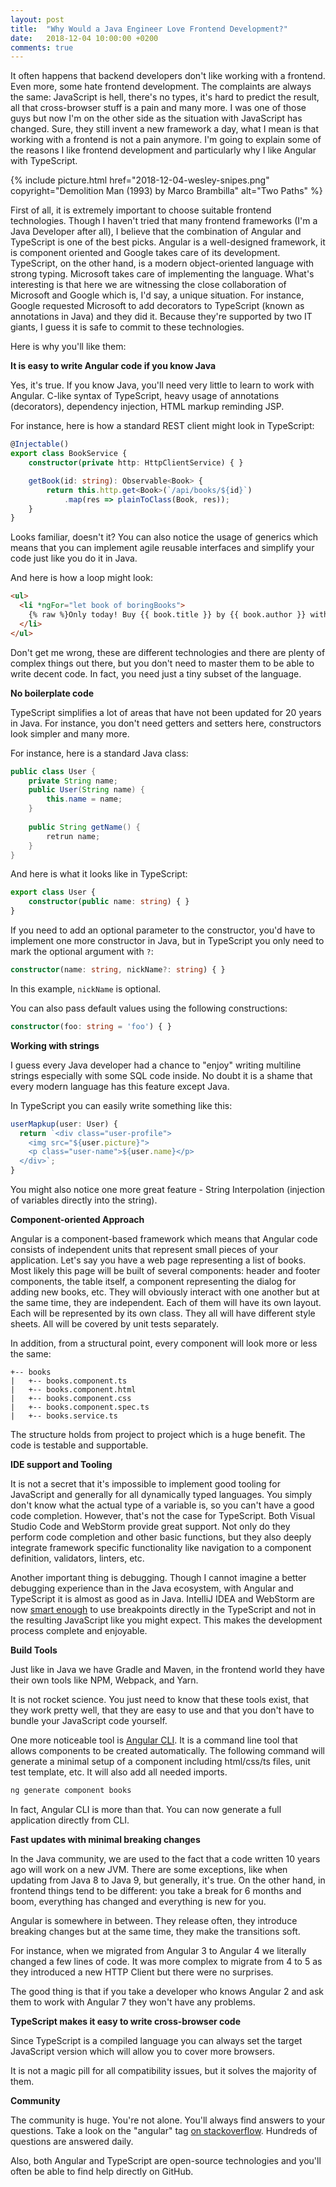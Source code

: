```yaml
---
layout: post
title:  "Why Would a Java Engineer Love Frontend Development?"
date:   2018-12-04 10:00:00 +0200
comments: true
---
```

It often happens that backend developers don't like working with a frontend. 
Even more, some hate frontend development. The complaints are always
the same: JavaScript is hell, there's no types, it's hard to predict the result,
all that cross-browser stuff is a pain and many more. I was one of those guys but now
I'm on the other side as the situation with JavaScript has changed. Sure, they 
still invent a new framework a day, what I mean is that working with a frontend 
is not a pain anymore. I'm going to explain some of the reasons I like
frontend development and particularly why I like Angular with TypeScript. 

{%
  include picture.html 
  href="2018-12-04-wesley-snipes.png" 
  copyright="Demolition Man (1993) by Marco Brambilla"
  alt="Two Paths"
%}

First of all, it is extremely important to choose suitable frontend technologies.
Though I haven't tried that many frontend frameworks (I'm a Java Developer after all),
I believe that the combination of Angular and TypeScript is one of the best picks.
Angular is a well-designed framework, it is component oriented and Google takes care
of its development. TypeScript, on the other hand, is a modern object-oriented
language with strong typing. Microsoft takes care of implementing
the language. What's interesting is that here we are witnessing the close collaboration of
Microsoft and Google which is, I'd say, a unique situation. For instance, Google
requested Microsoft to add decorators to TypeScript (known as annotations in 
Java) and they did it. Because they're supported by two IT giants, I guess it is safe
to commit to these technologies.

Here is why you'll like them:

**It is easy to write Angular code if you know Java**

Yes, it's true. If you know Java, you'll need very little to learn to work with
Angular. C-like syntax of TypeScript, heavy usage of annotations (decorators), 
dependency injection, HTML markup reminding JSP.

For instance, here is how a standard REST client might look in TypeScript:

```typescript
@Injectable()
export class BookService {
    constructor(private http: HttpClientService) { }

    getBook(id: string): Observable<Book> {
        return this.http.get<Book>(`/api/books/${id}`)
            .map(res => plainToClass(Book, res));
    }
}
```
Looks familiar, doesn't it? You can also notice the usage of generics which means that 
you can implement agile reusable interfaces and simplify your code just like you do
it in Java.

And here is how a loop might look:
```html
<ul>
  <li *ngFor="let book of boringBooks">
    {% raw %}Only today! Buy {{ book.title }} by {{ book.author }} with 30% discount.{% endraw %}
  </li>
</ul>
```

Don't get me wrong, these are different technologies and there are
plenty of complex things out there, but you don't need to
master them to be able to write decent code. In fact, you need just a tiny
subset of the language.

**No boilerplate code**

TypeScript simplifies a lot of areas that have not been updated for 20 years in Java.
For instance, you don't need getters and setters here, constructors look simpler and many more.

For instance, here is a standard Java class:

```java
public class User {
    private String name;
    public User(String name) {
        this.name = name;
    }
    
    public String getName() {
        retrun name;
    }
}
```
And here is what it looks like in TypeScript:
```typescript
export class User {
    constructor(public name: string) { }
}
```

If you need to add an optional parameter to the constructor, you'd have 
to implement one more constructor in Java, but in TypeScript
you only need to mark the optional argument with `?`:
```typescript
constructor(name: string, nickName?: string) { }
```
In this example, `nickName` is optional.

You can also pass default values using the following constructions:
```typescript
constructor(foo: string = 'foo') { }
```

**Working with strings**

I guess every Java developer had a chance to "enjoy" writing multiline strings 
especially with some SQL code inside. No doubt it is a shame that every modern
language has this feature except Java.

In TypeScript you can easily write something like this:
```typescript
userMapkup(user: User) {  
  return `<div class="user-profile">
    <img src="${user.picture}">
    <p class="user-name">${user.name}</p>
  </div>`;
}
```
You might also notice one more great feature - String Interpolation (injection 
of variables directly into the string).

**Component-oriented Approach**

Angular is a component-based framework which means that Angular code consists of
independent units that represent small pieces of your application. Let's say you
have a web page representing a list of books. Most likely this page will be built
of several components: header and footer components, the table itself, a component
representing the dialog for adding new books, etc. They will obviously interact 
with one another but at the same time, they are independent. Each of them will have
its own layout. Each will be represented by its own class. They all will have 
different style sheets. All will be covered by unit tests separately.

In addition, from a structural point, every component will look more or less the same:
```
+-- books
|   +-- books.component.ts
|   +-- books.component.html
|   +-- books.component.css
|   +-- books.component.spec.ts
|   +-- books.service.ts
```
The structure holds from project to project which is a huge benefit. The code is
testable and supportable.

**IDE support and Tooling**

It is not a secret that it's impossible to implement good tooling for JavaScript
and generally for all dynamically typed languages. You simply don't know what 
the actual type of a variable is, so you can't have a good code completion.
However, that's not the case for TypeScript. Both Visual Studio Code and WebStorm
provide great support. Not only do they perform code completion and other basic functions, but
they also deeply integrate framework specific functionality like navigation to a component
definition, validators, linters, etc.

Another important thing is debugging. Though I cannot imagine a better debugging experience than 
in the Java ecosystem, with Angular and TypeScript it is almost as good as in Java. 
IntelliJ IDEA and WebStorm are now [smart enough](https://blog.jetbrains.com/webstorm/2017/01/debugging-angular-apps/)
to use breakpoints directly in the TypeScript and not in the resulting JavaScript like 
you might expect. This makes the development process complete and enjoyable.

**Build Tools**

Just like in Java we have Gradle and Maven, in the frontend world they have their own tools
like NPM, Webpack, and Yarn. 

It is not rocket science. You just need to know that these tools exist, that
they work pretty well, that they are easy to use and that you don't have to bundle 
your JavaScript code yourself.

One more noticeable tool is [Angular CLI](https://cli.angular.io/). It is a command 
line tool that allows components to be created automatically. The following command will 
generate a minimal setup of a component including html/css/ts files, unit test 
template, etc. It will also add all needed imports.
```typescript
ng generate component books
```

In fact, Angular CLI is more than that. You can now generate a full application directly
from CLI.

**Fast updates with minimal breaking changes**

In the Java community, we are used to the fact that a code written 10 years ago
will work on a new JVM. There are some exceptions, like when updating from Java 8 
to Java 9, but generally, it's true. On the other hand, in frontend things tend to be 
different: you take a break for 6 months and boom, everything has changed and
everything is new for you.

Angular is somewhere in between. They release often, they introduce breaking
changes but at the same time, they make the transitions soft.

For instance, when we migrated from Angular 3 to Angular 4 we literally changed 
a few lines of code. It was more complex to migrate from 4 to 5 as they introduced 
a new HTTP Client but there were no surprises.

The good thing is that if you take a developer who knows Angular 2 and ask them
to work with Angular 7 they won't have any problems.

**TypeScript makes it easy to write cross-browser code**

Since TypeScript is a compiled language you can always set the target JavaScript
version which will allow you to cover more browsers.

It is not a magic pill for all compatibility issues, but it solves the majority
of them.

**Community**

The community is huge. You're not alone. You'll always find answers to your 
questions. Take a look on the "angular" tag [on 
stackoverflow](https://stackoverflow.com/questions/tagged/angular). Hundreds 
of questions are answered daily. 

Also, both Angular and TypeScript are open-source technologies and 
you'll often be able to find help directly on GitHub.
